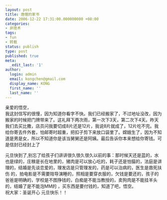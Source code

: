```yaml
---
layout: post
title: 唐僧的家书
date: 2006-12-22 17:31:00.000000000 +08:00
categories:
- 非技术
tags:
- fun
- 转载
status: publish
type: post
published: true
meta:
  _edit_last: '1'
author:
  login: admin
  email: kongchen@gmail.com
  display_name: KONG
  first_name: ''
  last_name: ''
---
```

亲爱的悟空，  
我这封信写的很慢，因为知道你看字不快。我们已经搬家了，不过地址没改，因为搬家的时候把门牌带来了。这礼拜下两次雨，第一次下3天，第二次下4天。昨天我们去买比撒，店员问我要切成8片还是12片，我说8片就成了，12片吃不完。我给你寄去件外套，怕邮寄时超重，把扣子剪下来放口袋里了。嫦娥生了，因为不知道是男是女，所以不知道你是该当舅舅还是阿姨。最后告诉你本来想给你寄钱。可是信封已经封上了

元旦快到了,别忘了给孩子们讲讲很久很久很久以前的事：那时候天还是蓝的，水也是绿的，庄稼是长在地里的，猪肉是可以放心吃的，耗子还是怕猫的，法庭是讲理的，结婚是先谈恋爱的，理发店是只管理发的，药是可以治病的，医生是救死扶伤 的，拍电影是不需要陪导演睡的，照相是要穿衣服的，欠钱是要还的，孩子的爸爸是明确的，学校是不图挣钱的，白痴是不能当教授的，卖狗肉是不能挂羊头的，结婚了是不能泡MM的 ，买东西是要付钱的，知道了吧，悟空。  
祝大家：圣诞开心 元旦快乐！！